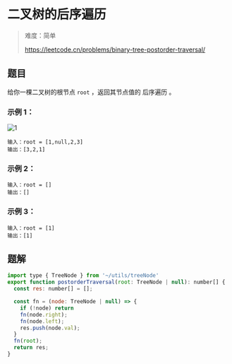 # 二叉树的后序遍历

> 难度：简单
>
> https://leetcode.cn/problems/binary-tree-postorder-traversal/

## 题目

给你一棵二叉树的根节点 `root` ，返回其节点值的 后序遍历 。
 
### 示例 1：

![1](https://github.com/WangYang-Rex/leet-code/assets/7553998/d77a14d5-b907-4bce-a91a-025fe72c3932)

```
输入：root = [1,null,2,3]
输出：[3,2,1]
```

### 示例 2：
```
输入：root = []
输出：[]
```

### 示例 3：
```
输入：root = [1]
输出：[1]
```

## 题解

```javascript
import type { TreeNode } from '~/utils/treeNode'
export function postorderTraversal(root: TreeNode | null): number[] {
  const res: number[] = [];

  const fn = (node: TreeNode | null) => {
    if (!node) return
    fn(node.right);
    fn(node.left);
    res.push(node.val);
  }
  fn(root);
  return res;
}

```
